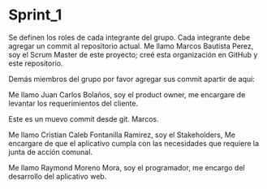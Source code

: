 # Sprint_1
Se definen los roles de cada integrante del grupo. Cada integrante debe agregar un commit al repositorio actual.
Me llamo Marcos Bautista Perez, soy el Scrum Master de este proyecto; creé esta organización en GitHub y este repositorio.

Demás miembros del grupo por favor agregar sus commit apartir de aquí:


Me llamo Juan Carlos Bolaños, soy el product owner, me encargare de levantar los requerimientos del cliente.

Este es un muevo commit desde git. Marcos.

Me llamo Cristian Caleb Fontanilla Ramirez, soy el Stakeholders, Me encargare de que el aplicativo cumpla con las necesidades que requiere la junta de acción comunal. 

Me llamo Raymond Moreno Mora, soy el programador, me encargo del desarrollo del aplicativo web.